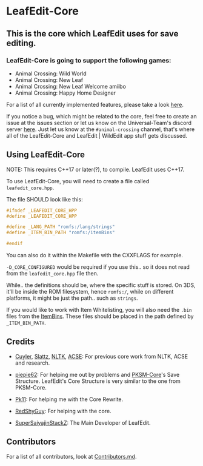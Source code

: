 # LeafEdit-Core

## This is the core which LeafEdit uses for save editing.

### LeafEdit-Core is going to support the following games:
- Animal Crossing: Wild World
- Animal Crossing: New Leaf
- Animal Crossing: New Leaf Welcome amiibo
- Animal Crossing: Happy Home Designer

For a list of all currently implemented features, please take a look [here](https://github.com/Universal-Team/LeafEdit-Core/blob/master/core-features.md).

If you notice a bug, which might be related to the core, feel free to create an issue at the issues section or let us know on the Universal-Team's discord server [here](https://universal-team.net/discord). Just let us know at the `#animal-crossing` channel, that's where all of the LeafEdit-Core and LeafEdit | WildEdit app stuff gets discussed.

## Using LeafEdit-Core
NOTE: This requires C++17 or later(?), to compile. LeafEdit uses C++17.

To use LeafEdit-Core, you will need to create a file called `leafedit_core.hpp`.

The file SHOULD look like this:
```cpp
#ifndef _LEAFEDIT_CORE_HPP
#define _LEAFEDIT_CORE_HPP

#define _LANG_PATH "romfs:/lang/strings"
#define _ITEM_BIN_PATH "romfs:/itemBins"

#endif
```

You can also do it within the Makefile with the CXXFLAGS for example.

`-D_CORE_CONFIGURED` would be required if you use this.. so it does not read from the `leafedit_core.hpp` file then.

While.. the definitions should be, where the specific stuff is stored. On 3DS, it'll be inside the ROM filesystem, hence `romfs:/`, while on different platforms, it might be just the path.. such as `strings`.

If you would like to work with Item Whitelisting, you will also need the `.bin` files from the [ItemBins](https://github.com/Universal-Team/LeafEdit-Extras/tree/master/assets). These files should be placed in the path defined by `_ITEM_BIN_PATH`.

## Credits
- [Cuyler](https://github.com/Cuyler36), [Slattz](https://github.com/Slattz), [NLTK](https://github.com/Slattz/NLTK), [ACSE](https://github.com/Cuyler36/ACSE): For previous core work from NLTK, ACSE and research.

- [piepie62](https://github.com/piepie62): For helping me out by problems and [PKSM-Core](https://github.com/FlagBrew/PKSM-Core)'s Save Structure. LeafEdit's Core Structure is very similar to the one from PKSM-Core.

- [Pk11](https://github.com/Epicpkmn11): For helping me with the Core Rewrite.

- [RedShyGuy](https://github.com/RedShyGuy): For helping with the core.

- [SuperSaiyajinStackZ](https://github.com/SuperSaiyajinStackZ): The Main Developer of LeafEdit.

## Contributors
For a list of all contributors, look at [Contributors.md](https://github.com/Universal-Team/LeafEdit-Core/blob/master/Contributors.md).